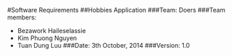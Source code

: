 #Software Requirements 
##Hobbies Application
###Team: Doers
###Team members:
- Bezawork Haileselassie
- Kim Phuong Nguyen
- Tuan Dung Luu
###Date: 3th October, 2014
###Version: 1.0
